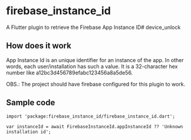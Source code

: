 # firebase_instance_id
A Flutter plugin to retrieve the Firebase App Instance ID# device_unlock

## How does it work

App Instance Id is an unique identifier for an instance of the app. In other words, each user/installation has such a value. It is a 32-character hex number like a12bc3d456789efabc123456a8a5de56.

OBS.: The project should have firebase configured for this plugin to work.

## Sample code

```
import 'package:firebase_instance_id/firebase_instance_id.dart';

var instanceId = await FirebaseInstanceId.appInstanceId ?? 'Unknown installation id';
```
